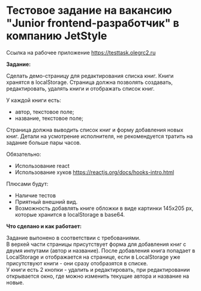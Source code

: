 # Тестовое задание на вакансию "Junior frontend-разработчик" в компанию JetStyle

Ссылка на рабочее приложение https://testtask.olegrc2.ru

**Задание:**<br>

Сделать демо-страницу для редактирования списка книг. Книги хранятся в localStorage. 
Страница должна позволять создавать, редактировать, удалять книги и отображать список книг.

У каждой книги есть:
- автор, текстовое поле;
- название, текстовое поле;

Страница должна выводить список книг и форму добавления новых книг. Детали на усмотрение исполнителя, не рекомендуется тратить на задание больше пары часов.

Обязательно:
- Использование react
- Использование хуков  https://reactjs.org/docs/hooks-intro.html

Плюсами будут:
- Наличие тестов
- Приятный внешний вид.
- Возможность добавлять книге обложки в виде картинки 145х205 px, которые хранится в localStorage в base64.

**Что сделано и как работает:**<br>

Задание выпонено в соответствии с требованиями.<br>
В верхей части страницы присутствует форма для добавления книг с двумя инпутами (автор и название). После добавления книга попадает в LocalStorage и отображается на странице, если  в LocalStorage уже присутствуют книги - они сразу отобразятся в списке.<br>
У книги есть 2 кнопки - удалить и редактировать, при редактировании открывается окно, где можно изменить текущие автора и название на новые.
